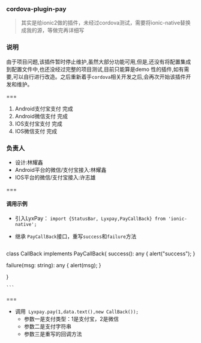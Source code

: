 ### cordova-plugin-pay

> 其实是给ionic2做的插件，未经过cordova测试，需要将ionic-native替换成我的源，等做完再详细写

### 说明
由于项目问题,该插件暂时停止维护,虽然大部分功能可用,但是,还没有将配置集成到配置文件中,也还没经过完整的项目测试,目前只能算是demo 性的插件,如有需要,可以自行进行改造。之后重新着手`cordova`相关开发之后,会再次开始该插件开发和维护。


===
1. Android支付宝支付 完成
2. Android微信支付   完成
3. IOS支付宝支付     完成
4. IOS微信支付       完成

### 负责人
- 设计:林耀鑫
- Android平台的微信/支付宝接入:林耀鑫
- IOS平台的微信/支付宝接入:许志雄

===
#### 调用示例

- 引入LyxPay： `import {StatusBar, Lyxpay,PayCallBack} from 'ionic-native';`
- 继承 `PayCallBack`接口，重写`success`和`failure`方法

    ```
class CallBack implements PayCallBack{
  success(): any {
    alert("success");
  }

  failure(msg: string): any {
    alert(msg);
  }

}


    ```
===
- 调用` Lyxpay.pay(1,data.text(),new CallBack());`
    - 参数一是支付类型：1是支付宝，2是微信
    - 参数二是支付字符串
    - 参数三是重写的回调方法


